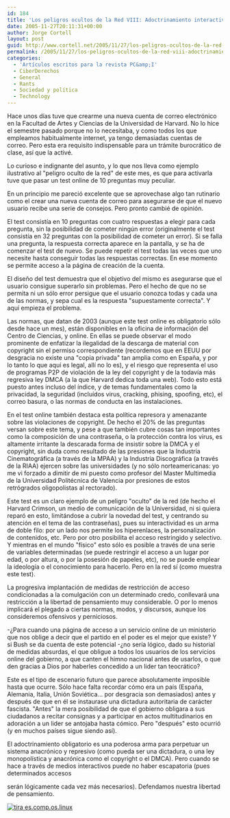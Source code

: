 ```yaml
---
id: 184
title: 'Los peligros ocultos de la Red VIII: Adoctrinamiento interactivo obligatorio (PC&amp;I 35)'
date: 2005-11-27T20:11:31+00:00
author: Jorge Cortell
layout: post
guid: http://www.cortell.net/2005/11/27/los-peligros-ocultos-de-la-red-viii-adoctrinamiento-interactivo-obligatorio-pci-35/
permalink: /2005/11/27/los-peligros-ocultos-de-la-red-viii-adoctrinamiento-interactivo-obligatorio-pci-35/
categories:
  - 'Artí­culos escritos para la revista PC&amp;I'
  - CiberDerechos
  - General
  - Rants
  - Sociedad y polí­tica
  - Technology
---
```

Hace unos dí­as tuve que crearme una nueva cuenta de correo electrónico en la Facultad de Artes y Ciencias de la Universidad de Harvard. No lo hice el semestre pasado porque no lo necesitaba, y como todos los que empleamos habitualmente internet, ya tengo demasiadas cuentas de correo. Pero esta era requisito indispensable para un trámite burocrático de clase, así­ que la activé.

Lo curioso e indignante del asunto, y lo que nos lleva como ejemplo ilustrativo al "peligro oculto de la red" de este mes, es que para activarla tuve que pasar un test online de 10 preguntas muy peculiar.

En un principio me pareció excelente que se aprovechase algo tan rutinario como el crear una nueva cuenta de correo para asegurarse de que el nuevo usuario recibe una serie de consejos. Pero pronto cambié de opinión.

El test consistí­a en 10 preguntas con cuatro respuestas a elegir para cada pregunta, sin la posibilidad de cometer ningún error (originalmente el test consistí­a en 32 preguntas con la posibilidad de cometer un error). Si se falla una pregunta, la respuesta correcta aparece en la pantalla, y se ha de comenzar el test de nuevo. Se puede repetir el test todas las veces que uno necesite hasta conseguir todas las respuestas correctas. En ese momento se permite acceso a la página de creación de la cuenta.

El diseño del test demuestra que el objetivo del mismo es asegurarse que el usuario consigue superarlo sin problemas. Pero el hecho de que no se permita ni un sólo error persigue que el usuario conozca todas y cada una de las normas, y sepa cual es la respuesta "supuestamente correcta". Y aquí­ empieza el problema.

Las normas, que datan de 2003 (aunque este test online es obligatorio sólo desde hace un mes), están disponibles en la oficina de información del Centro de Ciencias, y online. En ellas se puede observar el modo prominente de enfatizar la ilegalidad de la descarga de material con copyright sin el permiso correspondiente (recordemos que en EEUU por desgracia no existe una "copia privada" tan amplia como en España, y por lo tanto lo que aquí­ es legal, allí­ no lo es), y el riesgo que representa el uso de programas P2P de violación de la ley del copyright y de la todaví­a más regresiva ley DMCA (a la que Harvard dedica toda una web). Todo esto está puesto antes incluso del í­ndice, y de temas fundamentales como la privacidad, la seguridad (incluí­dos virus, cracking, phising, spoofing, etc), el correo basura, o las normas de conducta en las instalaciones.

En el test online también destaca esta polí­tica represora y amenazante sobre las violaciones de copyright. De hecho el 20% de las preguntas versan sobre este tema, y pese a que también cubre cosas tan importantes como la composición de una contraseña, o la protección contra los virus, es altamente irritante la descarada forma de insistir sobre la DMCA y el copyright, sin duda como resultado de las presiones que la Industria Cinematográfica (a través de la MPAA) y la Industria Discográfica (a través de la RIAA) ejercen sobre las universidades (y no sólo norteamericanas: yo me vi forzado a dimitir de mi puesto como profesor del Master Multimedia de la Universidad Politécnica de Valencia por presiones de estos retrógrados oligopolistas al rectorado).

Este test es un claro ejemplo de un peligro "oculto" de la red (de hecho el Harvard Crimson, un medio de comunicación de la Universidad, ni si quiera reparó en esto, limitándose a cubrir la novedad del test, y centrando su atención en el tema de las contraseñas), pues su interactividad es un arma de doble filo: por un lado nos permite los hiperenlaces, la personalización de contenidos, etc. Pero por otro posibilita el acceso restringido y selectivo. Y mientras en el mundo "fí­sico" esto sólo es posible a través de una serie de variables determinadas (se puede restringir el acceso a un lugar por edad, o por altura, o por la posesión de papeles, etc), no se puede emplear la ideologí­a o el conocimiento para hacerlo. Pero en la red sí­ (como muestra este test).

La progresiva implantación de medidas de restricción de acceso condicionadas a la comulgación con un determinado credo, conllevará una restricción a la libertad de pensamiento muy considerable. O por lo menos implicará el plegado a ciertas normas, modos, y discursos, aunque los consideremos ofensivos y perniciosos.

-¿Para cuando una página de acceso a un servicio online de un ministerio que nos oblige a decir que el partido en el poder es el mejor que existe? Y si Bush se da cuenta de este potencial -¿no serí­a lógico, dado su historial de medidas absurdas, el que obligue a todos los usuarios de los servicios online del gobierno, a que canten el himno nacional antes de usarlos, o que den gracias a Dios por haberles concedido a un lider tan teocrático?

Este es el tipo de escenario futuro que parece absolutamente imposible hasta que ocurre. Sólo hace falta recordar cómo era un paí­s (España, Alemania, Italia, Unión Soviética... por desgracia son demasiados) antes y después de que en él se instaurase una dictadura autoritaria de carácter fascista. "Antes" la mera posibilidad de que el gobierno obligara a sus ciudadanos a recitar consignas y a participar en actos multitudinarios en adoración a un lider se antojaba hasta cómico. Pero "después" esto ocurrió (y en muchos paí­ses sigue siendo así­).

El adoctrinamiento obligatorio es una poderosa arma para perpetuar un sistema anacrónico y represivo (como pueda ser una dictadura, o una ley monopolí­stica y anacrónica como el copyright o el DMCA). Pero cuando se hace a través de medios interactivos puede no haber escapatoria (pues determinados accesos
  
serán lógicamente cada vez más necesarios). Defendamos nuestra libertad de pensamiento.

[<img border="0" alt="tira es.comp.os.linux" src="http://mirror3.escomposlinux.org/tira/ecol-225.png" />](http://tira.escomposlinux.org)